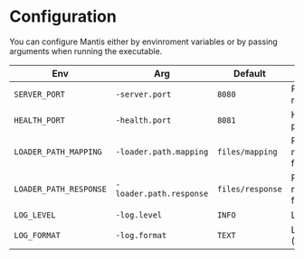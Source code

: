 # Configuration

You can configure Mantis either by envinroment variables or by passing arguments when running the executable.

| Env                    | Arg                     | Default          |                        |
| ---------------------- | ----------------------- | ---------------- | ---------------------- |
| `SERVER_PORT`          | `-server.port`          | `8080`           | Port Mantis runs on    |
| `HEALTH_PORT`          | `-health.port`          | `8081`           | Health check port      |
| `LOADER_PATH_MAPPING`  | `-loader.path.mapping`  | `files/mapping`  | Path to mapping files  |
| `LOADER_PATH_RESPONSE` | `-loader.path.response` | `files/response` | Path to response files |
| `LOG_LEVEL`            | `-log.level`            | `INFO`           | Log level              |
| `LOG_FORMAT`           | `-log.format`           | `TEXT`           | Log format (TEXT/JSON) |